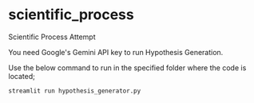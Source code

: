 # scientific_process
Scientific Process Attempt

You need Google's Gemini API key to run Hypothesis Generation.

Use the below command to run in the specified folder where the code is located;

`streamlit run hypothesis_generator.py`
